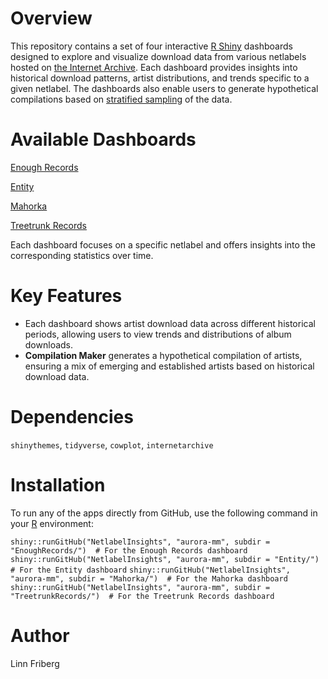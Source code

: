 # Overview

This repository contains a set of four interactive [R Shiny](https://shiny.posit.co) dashboards designed to explore and visualize download data from various netlabels hosted on [the Internet Archive](https://archive.org). Each dashboard provides insights into historical download patterns, artist distributions, and trends specific to a given netlabel. The dashboards also enable users to generate hypothetical compilations based on [stratified sampling](https://en.wikipedia.org/wiki/Stratified_sampling) of the data.

# Available Dashboards

[Enough Records](https://github.com/aurora-mm/NetlabelInsights/tree/main/EnoughRecords)

[Entity](https://github.com/aurora-mm/NetlabelInsights/tree/main/Entity)

[Mahorka](https://github.com/aurora-mm/NetlabelInsights/tree/main/Mahorka)

[Treetrunk Records](https://github.com/aurora-mm/NetlabelInsights/tree/main/TreetrunkRecords)

Each dashboard focuses on a specific netlabel and offers insights into the corresponding statistics over time.

# Key Features

* Each dashboard shows artist download data across different historical periods, allowing users to view trends and distributions of album downloads.
* **Compilation Maker** generates a hypothetical compilation of artists, ensuring a mix of emerging and established artists based on historical download data.

# Dependencies

`shinythemes`, `tidyverse`, `cowplot`, `internetarchive`

# Installation

To run any of the apps directly from GitHub, use the following command in your [R](https://www.r-project.org) environment:

`shiny::runGitHub("NetlabelInsights", "aurora-mm", subdir = "EnoughRecords/")  # For the Enough Records dashboard`
`shiny::runGitHub("NetlabelInsights", "aurora-mm", subdir = "Entity/")  # For the Entity dashboard`
`shiny::runGitHub("NetlabelInsights", "aurora-mm", subdir = "Mahorka/")  # For the Mahorka dashboard`
`shiny::runGitHub("NetlabelInsights", "aurora-mm", subdir = "TreetrunkRecords/")  # For the Treetrunk Records dashboard`

# Author

Linn Friberg





